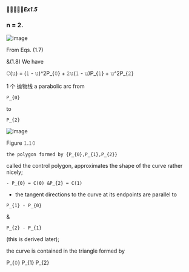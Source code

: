 🚩🚩🚩🚩🚩***Ex1.5***

### n = 2.

![image](https://github.com/ChenxingWang93/ComputationalGeometry/assets/31954987/def95bf1-759a-448e-9f78-d5102bcf2ead)

From Eqs. (1.7)

&(1.8) We have

𝙲(𝚞) = (𝟷 - 𝚞)^2P_{𝟶} + 𝟸𝚞(𝟷 - 𝚞)P_{𝟷} + 𝚞^2P_{𝟸}

1 个 抛物线 a parabolic arc from

```
P_{𝟶}
```

to

```
P_{𝟸}
```

![image](https://github.com/ChenxingWang93/ComputationalGeometry/assets/31954987/28287e89-0814-41a7-bbb4-049d65f5c54e)

Figure 𝟷.𝟷𝟶

```
the polygon formed by {P_{𝟶},P_{𝟷},P_{𝟸}}
```

called the control polygon, approximates the shape of the curve rather nicely;

```
- P_{𝟶} = 𝙲(𝟶) &P_{𝟸} = 𝙲(𝟷)
```

- the tangent directions to the curve at its endpoints are parallel to

```
P_{𝟷} - P_{𝟶}
```

&

```
P_{2} - P_{1}
```
(this is derived later);

the curve is contained in the triangle formed by

P_{𝟶} P_{1} P_{2}
